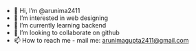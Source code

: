 - 👋 Hi, I’m @arunima2411
- 👀 I’m interested in web designing
- 🌱 I’m currently learning backend
- 💞️ I’m looking to collaborate on github
- 📫 How to reach me - mail me: arunimagupta2411@gmail.com

<!---
arunima2411/arunima2411 is a ✨ special ✨ repository because its `README.md` (this file) appears on your GitHub profile.
You can click the Preview link to take a look at your changes.
--->
